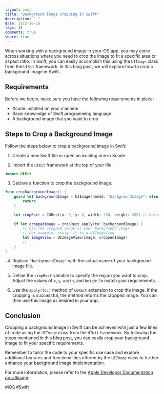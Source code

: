 ```yaml
---
layout: post
title: "Background image cropping in Swift"
description: " "
date: 2023-10-16
tags: []
comments: true
share: true
---
```


When working with a background image in your iOS app, you may come across situations where you need to crop the image to fit a specific area or aspect ratio. In Swift, you can easily accomplish this using the `UIImage` class from the `UIKit` framework. In this blog post, we will explore how to crop a background image in Swift.

## Requirements

Before we begin, make sure you have the following requirements in place:

- Xcode installed on your machine
- Basic knowledge of Swift programming language
- A background image that you want to crop

## Steps to Crop a Background Image

Follow the steps below to crop a background image in Swift:

1. Create a new Swift file or open an existing one in Xcode.
   
2. Import the `UIKit` framework at the top of your file:

```swift
import UIKit
```

3. Declare a function to crop the background image:

```swift
func cropBackgroundImage() {
    guard let backgroundImage = UIImage(named: "backgroundImage") else {
        return
    }
    
    let cropRect = CGRect(x: 0, y: 0, width: 200, height: 200) // Define the desired crop rectangle
    
    if let croppedImage = cropRect.apply(to: backgroundImage) {
        // Use the cropped image as your background image
        // For example, assign it to a UIImageView
        let imageView = UIImageView(image: croppedImage)
        // ...
    }
}
```

4. Replace `"backgroundImage"` with the actual name of your background image file.

5. Define the `cropRect` variable to specify the region you want to crop. Adjust the values of `x`, `y`, `width`, and `height` to match your requirements.

6. Use the `apply(to:)` method of `CGRect` extension to crop the image. If the cropping is successful, the method returns the cropped image. You can then use this image as desired in your app.

## Conclusion

Cropping a background image in Swift can be achieved with just a few lines of code using the `UIImage` class from the `UIKit` framework. By following the steps mentioned in this blog post, you can easily crop your background image to fit your specific requirements.

Remember to tailor the code to your specific use case and explore additional features and functionalities offered by the `UIImage` class to further enhance your background image implementation.

For more information, please refer to the [Apple Developer Documentation on UIImage](https://developer.apple.com/documentation/uikit/uiimage).

#iOS #Swift